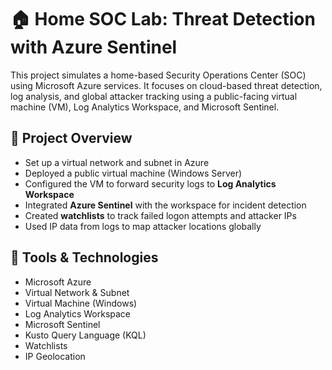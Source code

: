 # 🏠 Home SOC Lab: Threat Detection with Azure Sentinel

This project simulates a home-based Security Operations Center (SOC) using Microsoft Azure services. It focuses on cloud-based threat detection, log analysis, and global attacker tracking using a public-facing virtual machine (VM), Log Analytics Workspace, and Microsoft Sentinel.

## 🚀 Project Overview

- Set up a virtual network and subnet in Azure
- Deployed a public virtual machine (Windows Server)
- Configured the VM to forward security logs to **Log Analytics Workspace**
- Integrated **Azure Sentinel** with the workspace for incident detection
- Created **watchlists** to track failed logon attempts and attacker IPs
- Used IP data from logs to map attacker locations globally

## 🔧 Tools & Technologies

- Microsoft Azure
- Virtual Network & Subnet
- Virtual Machine (Windows)
- Log Analytics Workspace
- Microsoft Sentinel
- Kusto Query Language (KQL)
- Watchlists
- IP Geolocation





